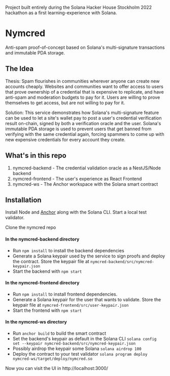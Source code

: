 Project built entirely during the Solana Hacker House Stockholm 2022 hackathon as a first learning-experience with Solana.

# Nymcred
Anti-spam proof-of-concept based on Solana's multi-signature transactions and immutable PDA storage. 

## The Idea
Thesis: Spam flourishes in communities wherever anyone can create new accounts cheaply. Websites and communities want to offer access to users that prove ownership of a credential that is expensive to replicate, and have anti-spam and moderation budgets to pay for it. Users are willing to prove themselves to get access, but are not willing to pay for it. 

Solution: This service demonstrates how Solana's multi-signature feature can be used to let a site's wallet pay to post a user's credential verification result on-chain, signed by both a verification oracle and the user. Solana's immutable PDA storage is used to prevent users that get banned from verifying with the same credential again, forcing spammers to come up with new expensive credentials for every account they create.

## What's in this repo
1. nymcred-backend - The credential validation oracle as a NestJS/Node backend
2. nymcred-frontend - The user's experience as React Frontend
3. nymcred-ws - The Anchor workspace with the Solana smart contract

## Installation
Install Node and [Anchor](https://book.anchor-lang.com/getting_started/installation.html) along with the Solana CLI. Start a local test validator.

Clone the nymcred repo

#### In the nymcred-backend directory
- Run ```npm install``` to install the backend dependencies
- Generate a Solana keypair used by the service to sign proofs and deploy the contract. Store the keypair file at
```nymcred-backend/src/nymcred-keypair.json```
- Start the backend with ```npm start```

#### In the nymcred-frontend directory
- Run ```npm install``` to install frontend dependencies.
- Generate a Solana keypair for the user that wants to validate. Store the keypair file at
```nymcred-frontend/src/user-keypair.json```
- Start the frontend with ```npm start```

#### In the nymcred-ws directory
- Run ```anchor build``` to build the smart contract
- Set the backend's keypair as default in the Solana CLI ```solana config set --keypair nymcred-backend/src/nymcred-keypair.json```
- Possibly airdrop the keypair some Solana ```solana airdrop 100```
- Deploy the contract to your test validator ```solana program deploy nymcred-ws/target/deploy/nymcred.so```

Now you can visit the UI in http://localhost:3000/
